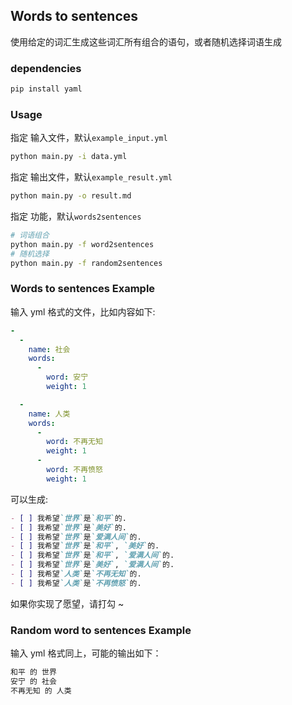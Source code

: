 ## Words to sentences
使用给定的词汇生成这些词汇所有组合的语句，或者随机选择词语生成
### dependencies
```bash
pip install yaml
```
### Usage
指定 输入文件，默认`example_input.yml`
```bash
python main.py -i data.yml
```
指定 输出文件，默认`example_result.yml`
```bash
python main.py -o result.md
```
指定 功能，默认`words2sentences`
```bash
# 词语组合
python main.py -f word2sentences
# 随机选择
python main.py -f random2sentences
```
### Words to sentences Example
输入 yml 格式的文件，比如内容如下:
```yml
-
  -
    name: 社会
    words:
      -
        word: 安宁
        weight: 1

  -
    name: 人类
    words:
      -
        word: 不再无知
        weight: 1
      -
        word: 不再愤怒
        weight: 1
```
可以生成:
```markdown
- [ ] 我希望`世界`是`和平`的.
- [ ] 我希望`世界`是`美好`的.
- [ ] 我希望`世界`是`爱满人间`的.
- [ ] 我希望`世界`是`和平`, `美好`的.
- [ ] 我希望`世界`是`和平`, `爱满人间`的.
- [ ] 我希望`世界`是`美好`, `爱满人间`的.
- [ ] 我希望`人类`是`不再无知`的.
- [ ] 我希望`人类`是`不再愤怒`的.
```
如果你实现了愿望，请打勾 ~

### Random word to sentences Example
输入 yml 格式同上，可能的输出如下：
```markdown
和平 的 世界
安宁 的 社会
不再无知 的 人类
```
